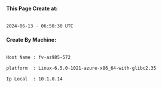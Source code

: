 
   
#### This Page Create at:

```bash

2024-06-13 - 06:50:30 UTC

```

#### Create By Machine:

```bash

Host Name : fv-az985-572

platform  : Linux-6.5.0-1021-azure-x86_64-with-glibc2.35

Ip Local  : 10.1.0.14

```

